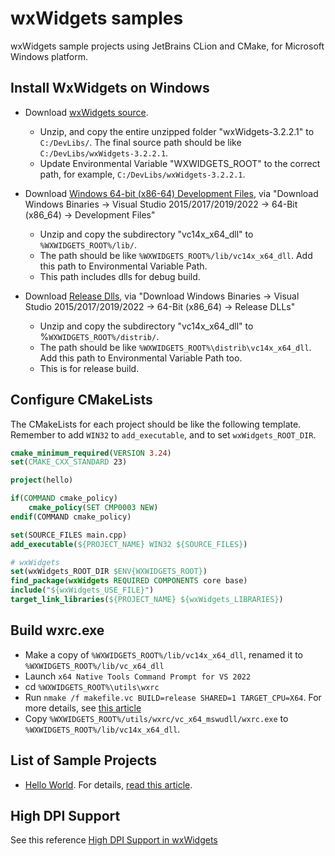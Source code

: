 # wxWidgets samples
wxWidgets sample projects using JetBrains CLion and CMake, for Microsoft Windows platform.

## Install WxWidgets on Windows

- Download [wxWidgets source](https://www.wxwidgets.org/downloads/).
    - Unzip, and copy the entire unzipped folder "wxWidgets-3.2.2.1" to `C:/DevLibs/`. The final source path should be like `C:/DevLibs/wxWidgets-3.2.2.1`.
    - Update Environmental Variable "WXWIDGETS_ROOT" to the correct path, for example, `C:/DevLibs/wxWidgets-3.2.2.1`.

- Download [Windows 64-bit (x86-64) Development Files](https://www.wxwidgets.org/downloads/), via "Download Windows Binaries -> Visual Studio 2015/2017/2019/2022 -> 64-Bit (x86_64) -> Development Files"
    - Unzip and copy the subdirectory "vc14x_x64_dll" to `%WXWIDGETS_ROOT%/lib/`. 
    - The path should be like `%WXWIDGETS_ROOT%/lib/vc14x_x64_dll`.  Add this path to Environmental Variable Path.
    - This path includes dlls for debug build.
- Download [Release Dlls](https://www.wxwidgets.org/downloads/), via "Download Windows Binaries -> Visual Studio 2015/2017/2019/2022 -> 64-Bit (x86_64) -> Release DLLs"
    - Unzip and copy the subdirectory "vc14x_x64_dll" to %`WXWIDGETS_ROOT%/distrib/`.
    - The path should be like `%WXWIDGETS_ROOT%\distrib\vc14x_x64_dll`. Add this path to Environmental Variable Path too. 
    - This is for release build.


## Configure CMakeLists

The CMakeLists for each project should be like the following template. Remember to add `WIN32` to `add_executable`, and to set `wxWidgets_ROOT_DIR`.

```cmake
cmake_minimum_required(VERSION 3.24)
set(CMAKE_CXX_STANDARD 23)

project(hello)

if(COMMAND cmake_policy)
    cmake_policy(SET CMP0003 NEW)
endif(COMMAND cmake_policy)

set(SOURCE_FILES main.cpp)
add_executable(${PROJECT_NAME} WIN32 ${SOURCE_FILES})

# wxWidgets
set(wxWidgets_ROOT_DIR $ENV{WXWIDGETS_ROOT})
find_package(wxWidgets REQUIRED COMPONENTS core base)
include("${wxWidgets_USE_FILE}")
target_link_libraries(${PROJECT_NAME} ${wxWidgets_LIBRARIES})
```

## Build wxrc.exe

- Make a copy of `%WXWIDGETS_ROOT%/lib/vc14x_x64_dll`, renamed it to `%WXWIDGETS_ROOT%/lib/vc_x64_dll`
- Launch `x64 Native Tools Command Prompt for VS 2022` 
- cd `%WXWIDGETS_ROOT%\utils\wxrc`
- Run `nmake /f makefile.vc BUILD=release SHARED=1 TARGET_CPU=X64`. For more details, see [this article](https://docs.wxwidgets.org/stable/plat_msw_install.html#:~:text=Using%20makefiles%20from%20Windows%20command%20line%201%20Change,you%20need%20to%20rebuild%2C%20use%20%22clean%22%20target%20first.)
- Copy `%WXWIDGETS_ROOT%/utils/wxrc/vc_x64_mswudll/wxrc.exe` to `%WXWIDGETS_ROOT%/lib/vc14x_x64_dll`.

## List of Sample Projects

- [Hello World](https://github.com/wxinix/wxWidgets-samples/tree/main/hello). For details, [read this article](https://docs.wxwidgets.org/latest/overview_helloworld.html).

## High DPI Support
 
See this reference [High DPI Support in wxWidgets](https://docs.wxwidgets.org/latest/overview_high_dpi.html)